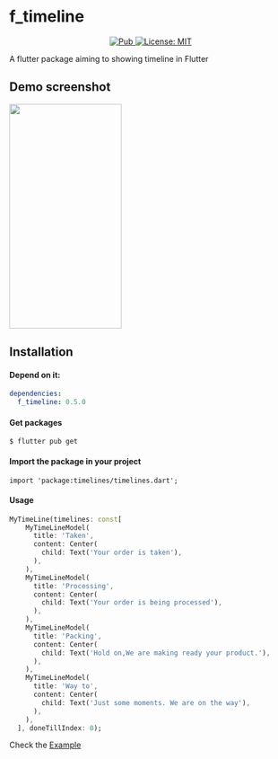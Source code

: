 # f_timeline


<p align="center">
  <a href="https://pub.dartlang.org/packages/f-timeline">
    <img src="https://img.shields.io/pub/v/f-timeline.svg" alt="Pub" />
  </a>
 
  <a href="https://opensource.org/licenses/MIT">
    <img src="https://img.shields.io/badge/License-MIT-blue.svg" alt="License: MIT" />
  </a>
</p>
A flutter package aiming to showing timeline in Flutter

## Demo screenshot

<img src="https://user-images.githubusercontent.com/68919043/168297212-f04ffbd1-5b46-4199-84da-99fd812fa173.jpg" width="200" height="400" />

## Installation

#### Depend on it:
``` yaml
dependencies:
  f_timeline: 0.5.0
```
#### Get packages
``` console
$ flutter pub get
```

#### Import the package in your project

`import 'package:timelines/timelines.dart';`

#### Usage
``` dart
MyTimeLine(timelines: const[
    MyTimeLineModel(
      title: 'Taken',
      content: Center(
        child: Text('Your order is taken'),
      ),
    ),
    MyTimeLineModel(
      title: 'Processing',
      content: Center(
        child: Text('Your order is being processed'),
      ),
    ),
    MyTimeLineModel(
      title: 'Packing',
      content: Center(
        child: Text('Hold on,We are making ready your product.'),
      ),
    ),
    MyTimeLineModel(
      title: 'Way to',
      content: Center(
        child: Text('Just some moments. We are on the way'),
      ),
    ),
  ], doneTillIndex: 0);
  ```
  Check the [Example](https://github.com/Istiak-Ahmed78/f_timeline/blob/master/example/lib/main.dart) 
  

